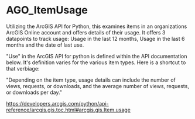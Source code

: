 # AGO_ItemUsage
Utilizing the ArcGIS API for Python, this examines items in an organizations ArcGIS Online account and offers details of their usage.
It offers 3 datapoints to track usage: Usage in the last 12 months, Usage in the last 6 months and the date of last use.

"Use" in the ArcGIS API for python is defined within the API documentation below. It's definition varies for the various item types. Here is a shortcut to that verbiage:

"Depending on the item type, usage details can include the number of views, requests, or downloads, and the average number of views, requests, or downloads per day."

https://developers.arcgis.com/python/api-reference/arcgis.gis.toc.html#arcgis.gis.Item.usage
